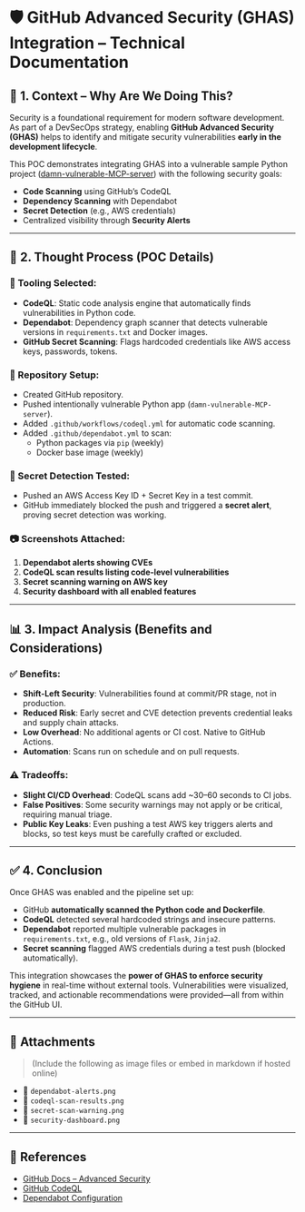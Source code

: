 # 🛡️ GitHub Advanced Security (GHAS) Integration – Technical Documentation

## 📌 1. Context – Why Are We Doing This?

Security is a foundational requirement for modern software development. As part of a DevSecOps strategy, enabling **GitHub Advanced Security (GHAS)** helps to identify and mitigate security vulnerabilities **early in the development lifecycle**.

This POC demonstrates integrating GHAS into a vulnerable sample Python project ([damn-vulnerable-MCP-server](https://github.com/vulnerable-apps/damn-vulnerable-MCP-server)) with the following security goals:
- **Code Scanning** using GitHub’s CodeQL
- **Dependency Scanning** with Dependabot
- **Secret Detection** (e.g., AWS credentials)
- Centralized visibility through **Security Alerts**

---

## 🔬 2. Thought Process (POC Details)

### 🔧 Tooling Selected:
- **CodeQL**: Static code analysis engine that automatically finds vulnerabilities in Python code.
- **Dependabot**: Dependency graph scanner that detects vulnerable versions in `requirements.txt` and Docker images.
- **GitHub Secret Scanning**: Flags hardcoded credentials like AWS access keys, passwords, tokens.

### 🧪 Repository Setup:
- Created GitHub repository.
- Pushed intentionally vulnerable Python app (`damn-vulnerable-MCP-server`).
- Added `.github/workflows/codeql.yml` for automatic code scanning.
- Added `.github/dependabot.yml` to scan:
  - Python packages via `pip` (weekly)
  - Docker base image (weekly)

### 🪪 Secret Detection Tested:
- Pushed an AWS Access Key ID + Secret Key in a test commit.
- GitHub immediately blocked the push and triggered a **secret alert**, proving secret detection was working.

### 📷 Screenshots Attached:
1. **Dependabot alerts showing CVEs**
2. **CodeQL scan results listing code-level vulnerabilities**
3. **Secret scanning warning on AWS key**
4. **Security dashboard with all enabled features**

---

## 📊 3. Impact Analysis (Benefits and Considerations)

### ✅ Benefits:
- **Shift-Left Security**: Vulnerabilities found at commit/PR stage, not in production.
- **Reduced Risk**: Early secret and CVE detection prevents credential leaks and supply chain attacks.
- **Low Overhead**: No additional agents or CI cost. Native to GitHub Actions.
- **Automation**: Scans run on schedule and on pull requests.

### ⚠️ Tradeoffs:
- **Slight CI/CD Overhead**: CodeQL scans add ~30–60 seconds to CI jobs.
- **False Positives**: Some security warnings may not apply or be critical, requiring manual triage.
- **Public Key Leaks**: Even pushing a test AWS key triggers alerts and blocks, so test keys must be carefully crafted or excluded.

---

## ✅ 4. Conclusion

Once GHAS was enabled and the pipeline set up:
- GitHub **automatically scanned the Python code and Dockerfile**.
- **CodeQL** detected several hardcoded strings and insecure patterns.
- **Dependabot** reported multiple vulnerable packages in `requirements.txt`, e.g., old versions of `Flask`, `Jinja2`.
- **Secret scanning** flagged AWS credentials during a test push (blocked automatically).

This integration showcases the **power of GHAS to enforce security hygiene** in real-time without external tools. Vulnerabilities were visualized, tracked, and actionable recommendations were provided—all from within the GitHub UI.

---

## 📎 Attachments

> (Include the following as image files or embed in markdown if hosted online)

- 📸 `dependabot-alerts.png`
- 📸 `codeql-scan-results.png`
- 📸 `secret-scan-warning.png`
- 📸 `security-dashboard.png`

---

## 🧩 References

- [GitHub Docs – Advanced Security](https://docs.github.com/en/code-security)
- [GitHub CodeQL](https://codeql.github.com/)
- [Dependabot Configuration](https://docs.github.com/en/code-security/supply-chain-security/keeping-your-dependencies-updated-automatically/configuration-options-for-dependency-updates)

